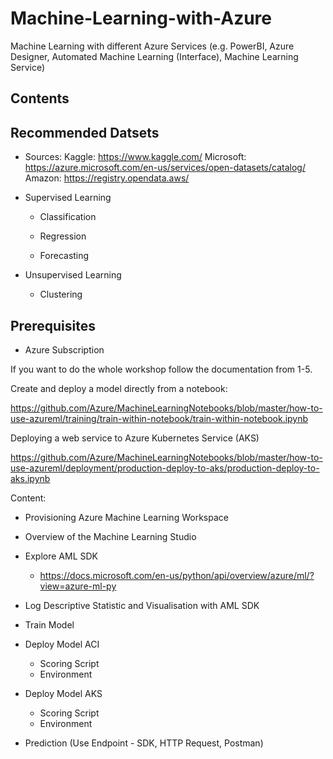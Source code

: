 # Machine-Learning-with-Azure
Machine Learning with different Azure Services (e.g. PowerBI, Azure Designer, Automated Machine Learning (Interface), Machine Learning Service)

## Contents

## Recommended Datsets

- Sources:
    Kaggle: https://www.kaggle.com/
    Microsoft: https://azure.microsoft.com/en-us/services/open-datasets/catalog/
    Amazon: https://registry.opendata.aws/

- Supervised Learning
    - Classification

    - Regression
    - Forecasting

- Unsupervised Learning
    - Clustering




## Prerequisites

- Azure Subscription

If you want to do the whole workshop follow the documentation from 1-5.

Create and deploy a model directly from a notebook:

https://github.com/Azure/MachineLearningNotebooks/blob/master/how-to-use-azureml/training/train-within-notebook/train-within-notebook.ipynb

Deploying a web service to Azure Kubernetes Service (AKS)

https://github.com/Azure/MachineLearningNotebooks/blob/master/how-to-use-azureml/deployment/production-deploy-to-aks/production-deploy-to-aks.ipynb


Content:

- Provisioning Azure Machine Learning Workspace
- Overview of the Machine Learning Studio
- Explore AML SDK
    - https://docs.microsoft.com/en-us/python/api/overview/azure/ml/?view=azure-ml-py

- Log Descriptive Statistic and Visualisation with AML SDK


- Train Model

- Deploy Model ACI
    - Scoring Script
    - Environment

- Deploy Model AKS
    - Scoring Script
    - Environment


- Prediction (Use Endpoint - SDK, HTTP Request, Postman)


